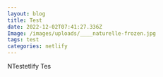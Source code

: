 ```yaml
---
layout: blog
title: Test
date: 2022-12-02T07:41:27.336Z
Image: /images/uploads/____naturelle-frozen.jpg
tags: test
categories: netlify
---
```

NT﻿estetlify Tes